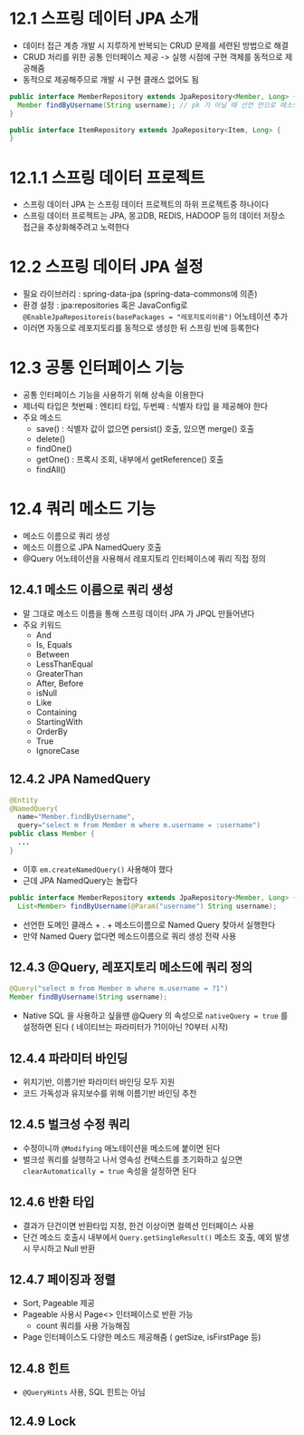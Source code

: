 # 12.1 스프링 데이터 JPA 소개

- 데이터 접근 계층 개발 시 지루하게 반복되는 CRUD 문제를 세련된 방법으로 해결
- CRUD 처리를 위한 공통 인터페이스 제공 -> 실행 시점에 구현 객체를 동적으로 제공해줌
- 동적으로 제공해주므로 개발 시 구현 클래스 없어도 됨
```java
public interface MemberRepository extends JpaRepository<Member, Long> {
  Member findByUsername(String username); // pk 가 아닐 때 선언 만으로 메소드 이름을 통해 JPQL 메소드 뚝딱
}

public interface ItemRepository extends JpaRepository<Item, Long> {
}
```
# 12.1.1 스프링 데이터 프로젝트
- 스프링 데이터 JPA 는 스프링 데이터 프로젝트의 하위 프로젝트중 하나이다
- 스프링 데이터 프로젝트는 JPA, 몽고DB, REDIS, HADOOP 등의 데이터 저장소 접근을 추상화해주려고 노력한다

# 12.2 스프링 데이터 JPA 설정

- 필요 라이브러리 : spring-data-jpa (spring-data-commons에 의존)
- 환경 설정 : jpa:repositories 혹은 JavaConfig로 `@EnableJpaRepositoreis(basePackages = "레포지토리이름")` 어노테이션 추가
- 이러면 자동으로 레포지토리를 동적으로 생성한 뒤 스프링 빈에 등록한다

# 12.3 공통 인터페이스 기능

- 공통 인터페이스 기능을 사용하기 위해 상속을 이용한다
- 제너릭 타입은 첫번째 : 엔티티 타입, 두번째 : 식별자 타입 을 제공해야 한다
- 주요 메소드
  - save() : 식별자 값이 없으면 persist() 호출, 있으면 merge() 호출
  - delete()
  - findOne()
  - getOne() : 프록시 조회, 내부에서 getReference() 호출
  - findAll() 

# 12.4 쿼리 메소드 기능
- 메소드 이름으로 쿼리 생성
- 메소드 이름으로 JPA NamedQuery 호출
- @Query 어노테이션을 사용해서 레포지토리 인터페이스에 쿼리 직접 정의

## 12.4.1 메소드 이름으로 쿼리 생성
- 말 그대로 메소드 이름을 통해 스프링 데이터 JPA 가 JPQL 만들어낸다
- 주요 키워드
  - And
  - Is, Equals
  - Between
  - LessThanEqual
  - GreaterThan
  - After, Before
  - isNull
  - Like
  - Containing
  - StartingWith
  - OrderBy
  - True
  - IgnoreCase

## 12.4.2 JPA NamedQuery
```java
@Entity
@NamedQuery(
  name="Member.findByUsername",
  query="select m from Member m where m.username = :username")
public class Member {
  ...
}
```
- 이후 `em.createNamedQuery()` 사용해야 했다
- 근데 JPA NamedQuery는 놀랍다
```java
public interface MemberRepository extends JpaRepository<Member, Long> {
  List<Member> findByUsername(@Param("username") String username);
```
- 선언한 도메인 클래스 + . + 메소드이름으로 Named Query 찾아서 실행한다
- 만약 Named Query 없다면 메소드이름으로 쿼리 생성 전략 사용

## 12.4.3 @Query, 레포지토리 메소드에 쿼리 정의
```java
@Query("select m from Member m where m.username = ?1")
Member findByUsername(String username);
```
- Native SQL 을 사용하고 싶을땐 @Query 의 속성으로 `nativeQuery = true` 를 설정하면 된다 ( 네이티브는 파라미터가 ?1이아닌 ?0부터 시작)

## 12.4.4 파라미터 바인딩
- 위치기반, 이름기반 파라미터 바인딩 모두 지원
- 코드 가독성과 유지보수를 위해 이름기반 바인딩 추천

## 12.4.5 벌크성 수정 쿼리
- 수정이니까 `@Modifying` 애노테이션을 메소드에 붙이면 된다
- 벌크성 쿼리를 실행하고 나서 영속성 컨텍스트를 초기화하고 싶으면 `clearAutomatically = true` 속성을 설정하면 된다

## 12.4.6 반환 타입
- 결과가 단건이면 반환타입 지정, 한건 이상이면 컬렉션 인터페이스 사용
- 단건 메소드 호출시 내부에서 `Query.getSingleResult()` 메소드 호출, 예외 발생시 무시하고 Null 반환

## 12.4.7 페이징과 정렬
- Sort, Pageable 제공
- Pageable 사용시 Page<> 인터페이스로 반환 가능
  - count 쿼리를 사용 가능해짐 
- Page 인터페이스도 다양한 메소드 제공해줌 ( getSize, isFirstPage 등)

## 12.4.8 힌트
- `@QueryHints` 사용, SQL 힌트는 아님

## 12.4.9 Lock
